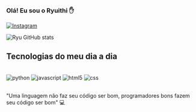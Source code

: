 ### Olá! Eu sou o Ryuithi ✋
[![Instagram](https://img.shields.io/badge/Instagram-E4405F?style=for-the-badge&logo=instagram&logoColor=white)](https://instagram.com/ryuithitakamori)  
 
![Ryu GitHub stats](https://github-readme-stats.vercel.app/api?username=Ryuithi&show_icons=true&theme=dracula)

## Tecnologias do meu dia a dia

<div style="display: inline_block"><br/>
<img align="center" alt="python" src="https://img.shields.io/badge/Python-3776AB?style=for-the-badge&logo=python&logoColor=white" />
<img align="center" alt="javascript" src="https://img.shields.io/badge/JavaScript-323330?style=for-the-badge&logo=javascript&logoColor=F7DF1E" />
<img align="center" alt="html5" src="https://img.shields.io/badge/HTML5-E34F26?style=for-the-badge&logo=html5&logoColor=white" />
<img align="center" alt="css" src="https://img.shields.io/badge/CSS-239120?&style=for-the-badge&logo=css3&logoColor=white" />
</div><br/>

"Uma linguagem não faz seu código ser bom, programadores bons fazem seu código ser bom" 💻





